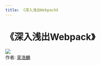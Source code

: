 ```yaml
---
title: 《深入浅出Webpack》
---
```

# 《深入浅出Webpack》
![](https://img1.doubanio.com/view/subject/l/public/s29640359.jpg)  
作者: [吴浩麟]()